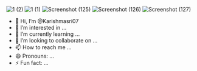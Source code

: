 ![1 (2)](https://github.com/user-attachments/assets/bb4de2da-39f6-4803-aca4-3c36cf8168e5)
![1 (1)](https://github.com/user-attachments/assets/cb62ce79-3f92-44cc-af61-9743b93b6e44)
![Screenshot (125)](https://github.com/user-attachments/assets/a5f8247e-0528-43ae-bd38-5ae97b8fe967)
![Screenshot (126)](https://github.com/user-attachments/assets/55af8e20-b0fb-40e9-89da-c7f5e5c2d6fe)
![Screenshot (127)](https://github.com/user-attachments/assets/7f553f40-312c-4faa-b463-efe707863a35)
- 👋 Hi, I’m @Karishmasri07
- 👀 I’m interested in ...
- 🌱 I’m currently learning ...
- 💞️ I’m looking to collaborate on ...
- 📫 How to reach me ...
- 😄 Pronouns: ...
- ⚡ Fun fact: ...

<!---
Karishmasri07/Karishmasri07 is a ✨ special ✨ repository because its `README.md` (this file) appears on your GitHub profile.
You can click the Preview link to take a look at your changes.
--->
